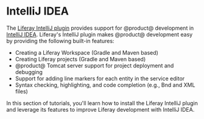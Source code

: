 # IntelliJ IDEA

The
[Liferay IntelliJ plugin](https://plugins.jetbrains.com/plugin/10739-liferay-intellij-plugin)
provides support for @product@ development in
[IntelliJ IDEA](https://www.jetbrains.com/idea/). Liferay's IntelliJ plugin
makes @product@ development easy by providing the following built-in features:

- Creating a Liferay Workspace (Gradle and Maven based)
- Creating Liferay projects (Gradle and Maven based)
- @product@ Tomcat server support for project deployment and debugging
- Support for adding line markers for each entity in the service editor
- Syntax checking, highlighting, and code completion (e.g., Bnd and XML files)

In this section of tutorials, you'll learn how to install the Liferay IntelliJ
plugin and leverage its features to improve Liferay development with IntelliJ
IDEA.
